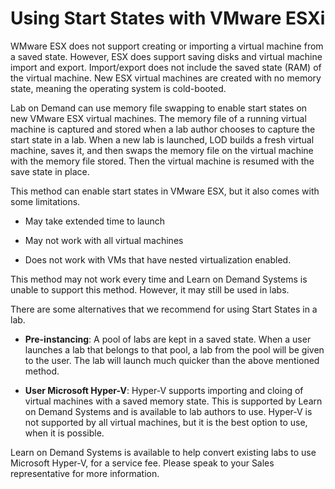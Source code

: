 # Using Start States with VMware ESXi

WMware ESX does not support creating or importing a virtual machine from a saved state. However, ESX does support saving disks and virtual machine import and export. Import/export does not include the saved state (RAM) of the virtual machine. New ESX virtual machines are created with no memory state, meaning the operating system is cold-booted. 

Lab on Demand can use memory file swapping to enable start states on new VMware ESX virtual machines. The memory file of a running virtual machine is captured and stored when a lab author chooses to capture the start state in a lab. When a new lab is launched, LOD builds a fresh virtual machine, saves it, and then swaps the memory file on the virtual machine with the memory file stored. Then the virtual machine is resumed with the save state in place. 

This method can enable start states in VMware ESX, but it also comes with some limitations. 

- May take extended time to launch 

- May not work with all virtual machines

- Does not work with VMs that have nested virtualization enabled.

This method may not work every time and Learn on Demand Systems is unable to support this method. However, it may still be used in labs. 

There are some alternatives that we recommend for using Start States in a lab.  
- **Pre-instancing**: A pool of labs are kept in a saved state. When a user launches a lab that belongs to that pool, a lab from the pool will be given to the user. The lab will launch much quicker than the above mentioned method.

- **User Microsoft Hyper-V**: Hyper-V supports importing and cloing of virtual machines with a saved memory state. This is supported by Learn on Demand Systems and is available to lab authors to use. Hyper-V is not supported by all virtual machines, but it is the best option to use, when it is possible. 
    
Learn on Demand Systems is available to help convert existing labs to use Microsoft Hyper-V, for a service fee. Please speak to your Sales representative for more information.
